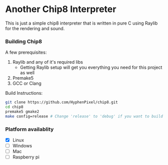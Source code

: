 # Another Chip8 Interpreter
This is just a simple chip8 interpreter that is written in pure C using Raylib for the rendering and sound.

### Building Chip8
A few prerequisites:
1. Raylib and any of it's required libs
    - Getting Raylib setup will get you everything you need for this project as well
2. Premake5
3. GCC or Clang

Build Instructions:
```bash
git clone https://github.com/HyphenPixel/chip8.git
cd chip8
premake5 gmake2
make config=release # Change 'release' to 'debug' if you want to build with debugging
```

### Platform availablity
 - [x] Linux
 - [ ] Windows
 - [ ] Mac
 - [ ] Raspberry pi 
